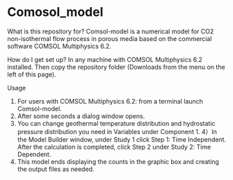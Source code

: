 # Comosol_model

What is this repository for?
Comsol-model is a numerical model for CO2 non-isothermal flow process in porous media based on the commercial software COMSOL Multiphysics 6.2.

How do I get set up?
In any machine with COMSOL Multiphysics 6.2 installed. Then copy the repository folder (Downloads from the menu on the left of this page). 

Usage
1) For users with COMSOL Multiphysics 6.2: from a terminal launch Comsol-model.
2) After some seconds a dialog window opens. 
3) You can change geothermal temperature distribution and hydrostatic pressure distribution you need in Variables under Component 1.
4）In the Model Builder window, under Study 1 click Step 1: Time Independent. After the calculation is completed, click Step 2 under Study 2: Time Dependent.
5) This model ends displaying the counts in the graphic box and creating the output files as needed. 